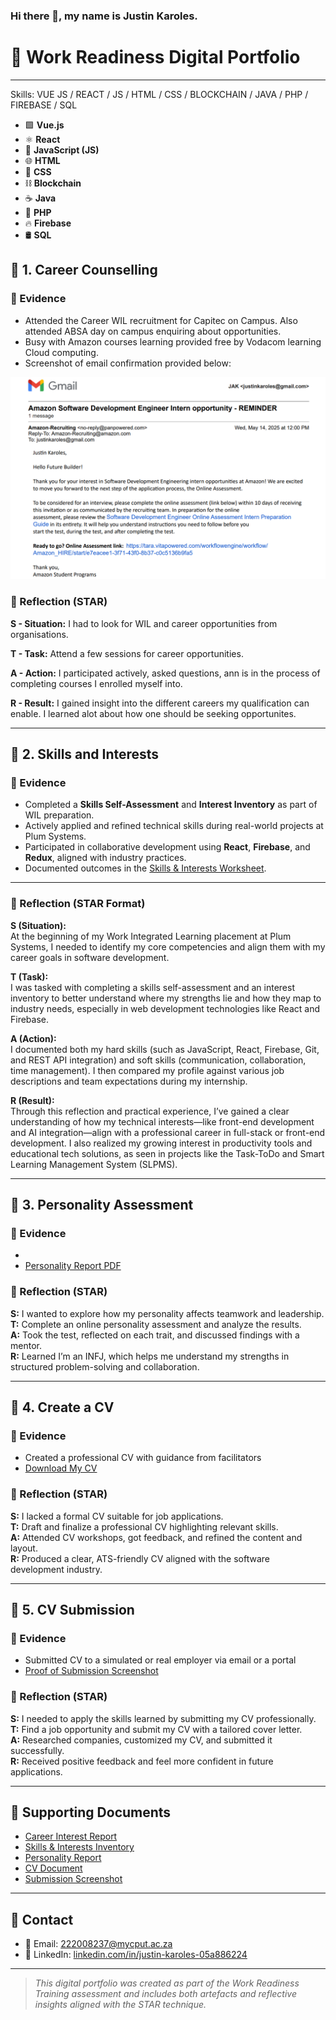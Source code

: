 ### Hi there 👋, my name is Justin Karoles.
# 💼 Work Readiness Digital Portfolio

<!--
**JA-Karoles222008237/JA-Karoles222008237** is a ✨ _special_ ✨ repository because its `README.md` (this file) appears on your GitHub profile.
-->

---
Skills: VUE JS / REACT / JS / HTML / CSS / BLOCKCHAIN / JAVA / PHP / FIREBASE / SQL 
- 🟩 **Vue.js**
- ⚛️ **React**
- 📜 **JavaScript (JS)**
- 🌐 **HTML**
- 🎨 **CSS**
- ⛓️ **Blockchain**
- ☕ **Java**
- 🐘 **PHP**
- 🔥 **Firebase**
- 🛢️ **SQL**


## 📘 1. Career Counselling

### 🧾 Evidence
- Attended the Career WIL recruitment for Capitec on Campus. Also attended ABSA day on campus enquiring about opportunities.
- Busy with Amazon courses learning provided free by Vodacom learning Cloud computing.
- Screenshot of email confirmation provided below:

![Career Counselling Confirmation Screenshot](/docs/Amazon%20software%20.png)


### 💭 Reflection (STAR)
**S - Situation:** I had to look for WIL and career opportunities from organisations.

**T - Task:** Attend a few sessions for career opportunities.

**A - Action:** I participated actively, asked questions, ann is in the process of completing courses I enrolled myself into.

**R - Result:** I gained insight into the different careers my qualification can enable. I learned alot about how one should be seeking opportunites.

---

## 🧠 2. Skills and Interests

### 🧾 Evidence

- Completed a **Skills Self-Assessment** and **Interest Inventory** as part of WIL preparation.
- Actively applied and refined technical skills during real-world projects at Plum Systems.
- Participated in collaborative development using **React**, **Firebase**, and **Redux**, aligned with industry practices.
- Documented outcomes in the [Skills & Interests Worksheet](docs/skills-interests.pdf).

---

### 💭 Reflection (STAR Format)

**S (Situation):**  
At the beginning of my Work Integrated Learning placement at Plum Systems, I needed to identify my core competencies and align them with my career goals in software development.

**T (Task):**  
I was tasked with completing a skills self-assessment and an interest inventory to better understand where my strengths lie and how they map to industry needs, especially in web development technologies like React and Firebase.

**A (Action):**  
I documented both my hard skills (such as JavaScript, React, Firebase, Git, and REST API integration) and soft skills (communication, collaboration, time management). I then compared my profile against various job descriptions and team expectations during my internship.

**R (Result):**  
Through this reflection and practical experience, I’ve gained a clear understanding of how my technical interests—like front-end development and AI integration—align with a professional career in full-stack or front-end development. I also realized my growing interest in productivity tools and educational tech solutions, as seen in projects like the Task-ToDo and Smart Learning Management System (SLPMS).


---

## 🧬 3. Personality Assessment

### 🧾 Evidence
- 
- [Personality Report PDF](docs/personality-assessment.pdf)

### 💭 Reflection (STAR)
**S:** I wanted to explore how my personality affects teamwork and leadership.  
**T:** Complete an online personality assessment and analyze the results.  
**A:** Took the test, reflected on each trait, and discussed findings with a mentor.  
**R:** Learned I’m an INFJ, which helps me understand my strengths in structured problem-solving and collaboration.

---

## 📄 4. Create a CV

### 🧾 Evidence
- Created a professional CV with guidance from facilitators
- [Download My CV](/docs/CV%20screen.jpeg)

### 💭 Reflection (STAR)
**S:** I lacked a formal CV suitable for job applications.  
**T:** Draft and finalize a professional CV highlighting relevant skills.  
**A:** Attended CV workshops, got feedback, and refined the content and layout.  
**R:** Produced a clear, ATS-friendly CV aligned with the software development industry.

---

## 📨 5. CV Submission

### 🧾 Evidence
- Submitted CV to a simulated or real employer via email or a portal
- [Proof of Submission Screenshot](docs/cv-submission.png)

### 💭 Reflection (STAR)
**S:** I needed to apply the skills learned by submitting my CV professionally.  
**T:** Find a job opportunity and submit my CV with a tailored cover letter.  
**A:** Researched companies, customized my CV, and submitted it successfully.  
**R:** Received positive feedback and feel more confident in future applications.

---

## 🧾 Supporting Documents

- [Career Interest Report](docs/career-counselling-report.pdf)
- [Skills & Interests Inventory](docs/skills-interests.pdf)
- [Personality Report](docs/personality-assessment.pdf)
- [CV Document](docs/my-cv.pdf)
- [Submission Screenshot](docs/cv-submission.png)

---

## 📢 Contact

- 📧 Email: 222008237@mycput.ac.za 
- 💼 LinkedIn: [linkedin.com/in/justin-karoles-05a886224](www.linkedin.com/in/justin-karoles-05a886224) 

---

> *This digital portfolio was created as part of the Work Readiness Training assessment and includes both artefacts and reflective insights aligned with the STAR technique.*

